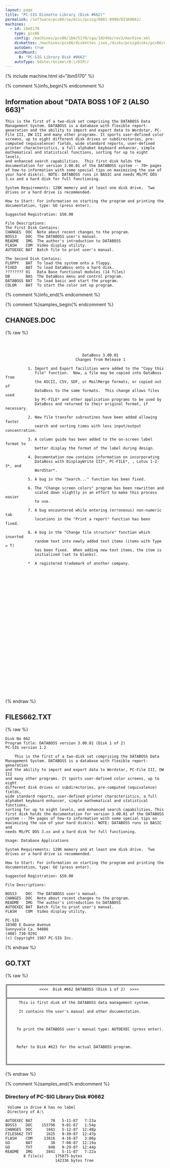 ```yaml
---
layout: page
title: "PC-SIG Diskette Library (Disk #662)"
permalink: /software/pcx86/sw/misc/pcsig/0001-0999/DISK0662/
machines:
  - id: ibm5170
    type: pcx86
    config: /machines/pcx86/ibm/5170/cga/1024kb/rev3/machine.xml
    diskettes: /machines/pcx86/diskettes.json,/disks/pcsigdisks/pcx86/diskettes.json
    autoGen: true
    autoMount:
      B: "PC-SIG Library Disk #0662"
    autoType: $date\r$time\rB:\rDIR\r
---
```


{% include machine.html id="ibm5170" %}

{% comment %}info_begin{% endcomment %}

## Information about "DATA BOSS 1 OF 2 (ALSO 663)"

    This is the first of a two-disk set comprising the DATABOSS Data
    Management System. DATABOSS is a database with flexible report-
    generation and the ability to import and export data to Wordstar, PC-
    File III, DW III and many other programs. It sports user-defined color
    screens, up to eight different disk drives or subdirectories, pre-
    computed (equivalence) fields, wide standard reports, user-defined
    printer characteristics, a full alphabet keyboard enhancer, simple
    mathematical and statistical functions, sorting for up to eight levels,
    and enhanced search capabilities.  This first disk holds the
    documentation for version 3.00.01 of the DATABOSS system -- 70+ pages
    of how-to information with some special tips on maximizing the use of
    your hard disk(s). NOTE: DATABOSS runs in BASIC and needs MS/PC DOS
    3.xx and a hard disk for full functioning.
    
    System Requirements: 128K memory and at least one disk drive.  Two
    drives or a hard drive is recommended.
    
    How to Start: For information on starting the program and printing the
    documentation, type: GO (press enter).
    
    Suggested Registration: $50.00
    
    File Descriptions:
    The First Disk Contains:
    CHANGES  DOC  Note about recent changes to the program.
    BOSS3    DOC  The DATABOSS user's manual.
    README   IMG  The author's introduction to DATABOSS
    FLASH    COM  Video display utility.
    AUTOEXEC BAT  Batch file to print user's manual.
    
    The Second Disk Contains:
    FLOPPY   BAT  To load the system onto a floppy.
    FIXED    BAT  To load DataBoss onto a hard disk.
    ???????? 01   Data Base functional modules (14 files)
    DB       BAS  The DataBoss menu and control program.
    DATABOSS BAT  To load basic and start the program.
    COLOR    BAT  To start the color set up program.
{% comment %}info_end{% endcomment %}

{% comment %}samples_begin{% endcomment %}

## CHANGES.DOC

{% raw %}
```


                                  DataBoss 3.00.01
                               Changes from Release 1

          1. Import and Export facilities were added to the "Copy this  
             file" function.  Now, a file may be copied into DataBoss from 
             the ASCII, CSV, SDF, or MailMerge formats, or copied out of  
             DataBoss to the same formats.  This change allows files used  
             by PC-FILE* and other application programs to be used by
             DataBoss and returned to their original format, if necessary.
             
          2. New file transfer subroutines have been added allowing faster 
             search and sorting times with less input/output concentration.

          3. A column guide has been added to the on-screen label format to
             better display the format of the label during design.

          4. Documentation now contains information on incorporating  
             DataBoss with DisplayWrite III*, PC-FILE*, , Lotus 1-2-3*, and
             WordStar*.

          5. A bug in the "Search..." function has been fixed.
           
          6. The "Change screen colors" program has been rewritten and
             scaled down slightly in an effort to make this process easier
             to use.

          7. A bug encountered while entering (erroneous) non-numeric tab
             locations in the "Print a report" function has been fixed.

          8. A bug in the "Change file structure" function which inserted
             random text into newly added text items (items with Type = T)
             has been fixed.  When adding new text items, the item is
             initialized (set to blanks).

          *  A registered trademark of another company.





























```
{% endraw %}

## FILES662.TXT

{% raw %}
```
Disk No 662
Program Title: DATABOSS version 3.00.01 (Disk 1 of 2)
PC-SIG version 1.2
 
    This is the first of a two-disk set comprising the DATABOSS Data
Management System. DATABOSS is a database with flexible report-generation
and the ability to import and export data to Wordstar, PC-File III, DW III
and many other programs. It sports user-defined color screens, up to eight
different disk drives or subdirectories, pre-computed (equivalence) fields,
wide standard reports, user-defined printer characteristics, a full
alphabet keyboard enhancer, simple mathematical and statistical functions,
sorting for up to eight levels, and enhanced search capabilities. This
first disk holds the documentation for version 3.00.01 of the DATABOSS
system -- 70+ pages of how-to information with some special tips on
maximizing the use of your hard disk(s). NOTE: DATABOSS runs in BASIC and
needs MS/PC DOS 3.xx and a hard disk for full functioning.
 
Usage: Database Applications
 
System Requirements: 128K memory and at least one disk drive.  Two
drives or a hard drive is recommended.
 
How to Start: For information on starting the program and printing the
documentation, type: GO (press enter).
 
Suggested Registration: $50.00
 
File Descriptions:
 
BOSS3    DOC  The DATABOSS user's manual.
CHANGES  DOC  Note about recent changes to the program.
README   IMG  The author's introduction to DATABOSS
AUTOEXEC BAT  Batch file to print user's manual.
FLASH    COM  Video display utility.
 
PC-SIG
1030D E Duane Avenue
Sunnyvale Ca. 94086
(408) 730-9291
(c) Copyright 1987 PC-SIG Inc.

```
{% endraw %}

## GO.TXT

{% raw %}
```
╔═════════════════════════════════════════════════════════════════════════╗
║              <<<<  Disk #662 DATABOSS (Disk 1 of 2)  >>>>               ║
╠═════════════════════════════════════════════════════════════════════════╣
║     This is first disk of the DATABOSS data management system.          ║
║     It contains the user's manual and other documentation.              ║
║                                                                         ║
║    To print the DATABOSS user's manual type: AUTOEXEC (press enter).    ║
║                                                                         ║
║    Refer to Disk #623 for the actual DATABOSS program.                  ║
║                                                                         ║
╚═════════════════════════════════════════════════════════════════════════╝
```
{% endraw %}

{% comment %}samples_end{% endcomment %}

### Directory of PC-SIG Library Disk #0662

     Volume in drive A has no label
     Directory of A:\

    AUTOEXEC BAT        70   5-11-87   7:23a
    BOSS3    DOC    153796   9-01-87   1:54p
    CHANGES  DOC      1841   5-12-87  12:48p
    FILES662 TXT      1625   9-30-87  12:47p
    FLASH    COM     13816   4-16-87   3:06p
    GO       BAT        38   7-08-87  12:19a
    GO       TXT       848   9-29-07  12:44p
    README   IMG      3841   5-11-87   7:22a
            8 file(s)     175875 bytes
                          142336 bytes free
